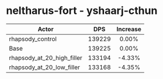 # neltharus-fort - yshaarj-cthun
| Actor | DPS | Increase |
|---|:---:|:---:|
|rhapsody_control|139229|0.00%|
|Base|139225|0.00%|
|rhapsody_at_20_high_filler|133194|-4.33%|
|rhapsody_at_20_low_filler|133168|-4.35%|
